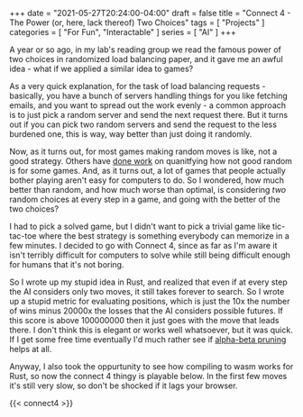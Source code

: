 +++
date = "2021-05-27T20:24:00-04:00"
draft = false
title = "Connect 4 - The Power (or, here, lack thereof) Two Choices"
tags = [ "Projects" ]
categories = [ "For Fun", "Interactable" ]
series = [ "AI" ]
+++

A year or so ago, in my lab's reading group we read the famous power of two choices in randomized load balancing paper, and it gave me an awful idea - 
what if we applied a similar idea to games?


<!-- more -->

As a very quick explanation, for the task of load balancing requests - basically, you have a bunch of servers handling
things for you like fetching emails, and you want to spread out the work evenly - a common approach is to just
pick a random server and send the next request there. But it turns out if you can pick two random servers and send
the request to the less burdened one, this is way, way better than just doing it randomly.

Now, as it turns out, for most games making random moves is like, not a good strategy. 
Others have [done work](https://www.youtube.com/watch?v=DpXy041BIlA) on quanitfying how not good random is for some games. And, as it turns out,
a lot of games that people actually bother playing aren't easy for computers to do. So I wondered, how much better than random, and how much
worse than optimal, is considering _two_ random choices at every step in a game, and going with the better of the two choices?

I had to pick a solved game, but I didn't want to pick a trivial game like tic-tac-toe where the best strategy is something everybody
can memorize in a few minutes. I decided to go with Connect 4, since as far as I'm aware it isn't terribly difficult for computers to solve
while still being difficult enough for humans that it's not boring.

So I wrote up my stupid idea in Rust, and realized that even if at every step the AI considers only two moves, it still takes forever to search.
So I wrote up a stupid metric for evaluating positions, which is just the 10x the number of wins minus 20000x the losses that the AI considers
possible futures. If this score is above 100000000 then it just goes with the move that leads there. I don't think this is elegant or works well
whatsoever, but it was quick. If I get some free time eventually I'd much rather see if [alpha-beta pruning](https://en.wikipedia.org/wiki/Alpha%E2%80%93beta_pruning)
helps at all.

Anyway, I also took the oppurtunity to see how compiling to wasm works for Rust, so now the connect 4 thingy is playable below. In the first few moves it's still very slow, so don't be shocked if it lags your browser.

{{< connect4 >}}


